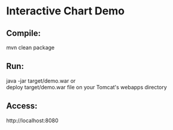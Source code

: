Interactive Chart Demo
======================  
  
Compile: 
--------  
mvn clean package

Run:  
-----  
java -jar target/demo.war
or  
deploy target/demo.war file on your Tomcat's webapps directory  
  
  
Access:  
--------
http://localhost:8080
